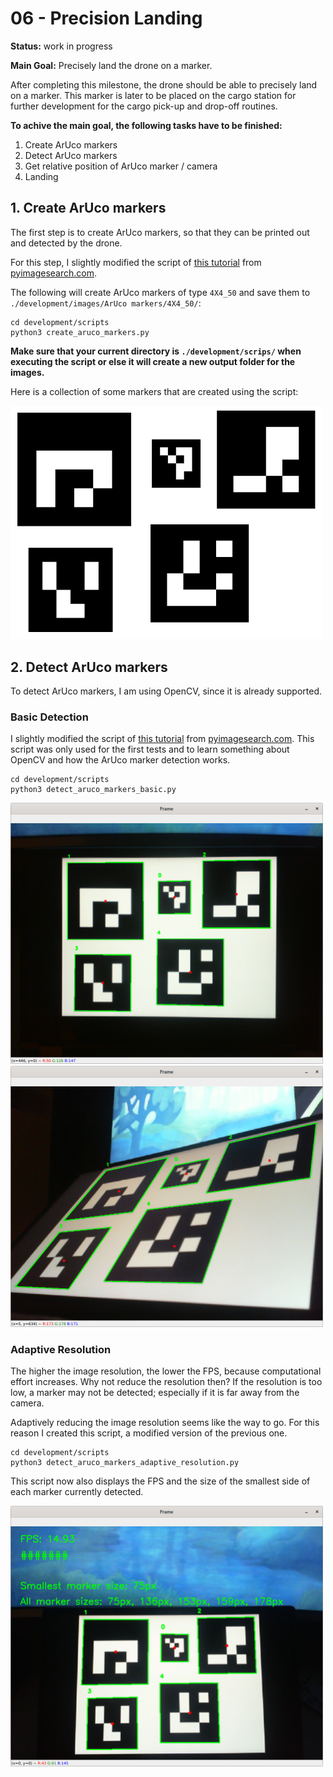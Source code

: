 # 06 - Precision Landing

**Status:** work in progress

**Main Goal:** Precisely land the drone on a marker.

After completing this milestone, the drone should be able to precisely land on
a marker. This marker is later to be placed on the cargo station for further
development for the cargo pick-up and drop-off routines.

**To achive the main goal, the following tasks have to be finished:**

1. Create ArUco markers
2. Detect ArUco markers
3. Get relative position of ArUco marker / camera
4. Landing

## 1. Create ArUco markers

The first step is to create ArUco markers, so that they can be printed out and
detected by the drone.

For this step, I slightly modified the script of
[this tutorial](https://pyimagesearch.com/2020/12/14/generating-aruco-markers-with-opencv-and-python/)
from [pyimagesearch.com](https://pyimagesearch.com).

The following will create ArUco markers of type `4X4_50` and save them to
`./development/images/ArUco markers/4X4_50/`:

```
cd development/scripts
python3 create_aruco_markers.py
```

**Make sure that your current directory is `./development/scrips/` when**
**executing the script or else it will create a new output folder for the**
**images.**

Here is a collection of some markers that are created using the script:

<img src="development/images/ArUco%20markers/4X4_50/some_ArUco_4X4_50_markers.png" alt="Some ArUco markers" style="max-width:500px;"/>

## 2. Detect ArUco markers

To detect ArUco markers, I am using OpenCV, since it is already supported.

### Basic Detection

I slightly modified the script of
[this tutorial](https://pyimagesearch.com/2020/12/21/detecting-aruco-markers-with-opencv-and-python/)
from [pyimagesearch.com](https://pyimagesearch.com). This script was only used
for the first tests and to learn something about OpenCV and how the ArUco marker
detection works.

```
cd development/scripts
python3 detect_aruco_markers_basic.py
```

<img src="development/images/Demos/detect_aruco_markers_basic - 01.png" alt="Demo of basic marker detection" style="max-width:500px;"/>
<img src="development/images/Demos/detect_aruco_markers_basic - 02.png" alt="Demo of basic marker detection" style="max-width:500px;"/>

### Adaptive Resolution

The higher the image resolution, the lower the FPS, because computational effort
increases. Why not reduce the resolution then? If the resolution is too low, a
marker may not be detected; especially if it is far away from the camera.

Adaptively reducing the image resolution seems like the way to go. For this
reason I created this script, a modified version of the previous one.

```
cd development/scripts
python3 detect_aruco_markers_adaptive_resolution.py
```

This script now also displays the FPS and the size of the smallest side of each
marker currently detected.

<img src="development/images/Demos/detect_aruco_markers_adaptive_resolution.png" alt="Demo of marker detection with adaptive resolution" style="max-width:500px;"/>
